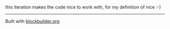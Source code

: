 this iteration makes the code nice to work with, for my definition of nice :-)

---

Built with [blockbuilder.org](http://blockbuilder.org)
